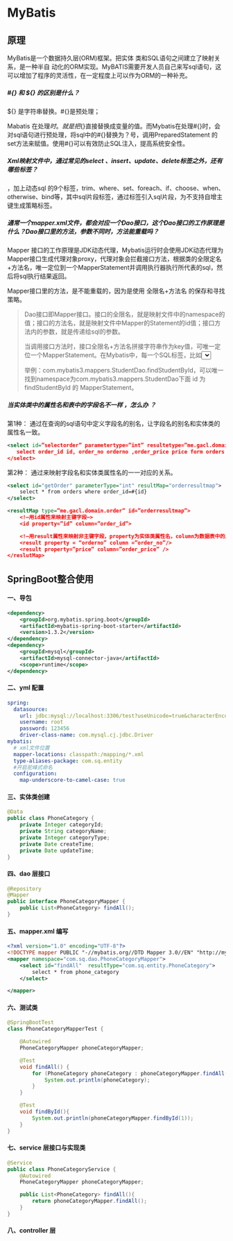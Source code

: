 # MyBatis

## 原理

MyBatis是一个数据持久层(ORM)框架。把实体 类和SQL语句之间建立了映射关系，是一种半自 动化的ORM实现。MyBATIS需要开发人员自己来写sql语句，这可以增加了程序的灵活性，在一定程度上可以作为ORM的一种补充。

##### #{} 和 ${} 的区别是什么？

${} 是字符串替换。#{}是预处理；

Mabatis 在处理${}时。就是把${}直接替换成变量的值。而Mybatis在处理#{}时，会对sql语句进行预处理，将sql中的#{}替换为？号，调用PreparedStatement 的set方法来赋值。使用#{}可以有效防止SQL注入，提高系统安全性。

##### Xml映射文件中，通过常见的select 、insert、update、delete标签之外，还有哪些标签？

<resultMap> <parameterMap> <sql> <include> <selectKey>，加上动态sql 的9个标签，trim、where、set、foreach、if、choose、when、otherwise、bind等，其中sql片段标签，通过<include>标签引入sql片段，<selectKey>为不支持自增主键生成策略标签。

##### 通常一个mapper.xml文件，都会对应一个Dao接口，这个Dao接口的工作原理是什么？Dao接口里的方法，参数不同时，方法能重载吗？

Mapper 接口的工作原理是JDK动态代理，Mybatis运行时会使用JDK动态代理为Mapper接口生成代理对象proxy，代理对象会拦截接口方法，根据类的全限定名+方法名，唯一定位到一个MapperStatement并调用执行器执行所代表的sql，然后将sql执行结果返回。

Mapper接口里的方法，是不能重载的，因为是使用 全限名+方法名 的保存和寻找策略。

> Dao接口即Mapper接口。接口的全限名，就是映射文件中的namespace的值；接口的方法名，就是映射文件中Mapper的Statement的id值；接口方法内的参数，就是传递给sql的参数。
>
> 当调用接口方法时，接口全限名+方法名拼接字符串作为key值，可唯一定位一个MapperStatement。在Mybatis中，每一个SQL标签，比如<select>、<insert>、<update>、<delete>标签，都会被解析为一个MapperStatement对象。
>
> 举例：com.mybatis3.mappers.StudentDao.findStudentById，可以唯一找到namespace为com.mybatis3.mappers.StudentDao下面 id 为 findStudentById 的 MapperStatement。

##### 当实体类中的属性名和表中的字段名不一样 ，怎么办 ？

第1种： 通过在查询的sql语句中定义字段名的别名，让字段名的别名和实体类的属性名一致。

```xml
<select id=”selectorder” parametertype=”int” resultetype=”me.gacl.domain.order”>
   select order_id id, order_no orderno ,order_price price form orders where order_id=#{id};
</select>
```

第2种： 通过<resultMap>来映射字段名和实体类属性名的一一对应的关系。

```xml
<select id="getOrder" parameterType="int" resultMap="orderresultmap">
    select * from orders where order_id=#{id}
</select>

<resultMap type=”me.gacl.domain.order” id=”orderresultmap”>
    <!–用id属性来映射主键字段–>
    <id property=”id” column=”order_id”>

    <!–用result属性来映射非主键字段，property为实体类属性名，column为数据表中的属性–>
    <result property = “orderno” column =”order_no”/>
    <result property=”price” column=”order_price” />
</reslutMap>
```



## SpringBoot整合使用

#### 一、导包

```xml
<dependency>
    <groupId>org.mybatis.spring.boot</groupId>
    <artifactId>mybatis-spring-boot-starter</artifactId>
    <version>1.3.2</version>
</dependency>
<dependency>
    <groupId>mysql</groupId>
    <artifactId>mysql-connector-java</artifactId>
    <scope>runtime</scope>
</dependency>
```

#### 二、yml 配置

```yml
spring:
  datasource:
    url: jdbc:mysql://localhost:3306/test?useUnicode=true&characterEncoding=UTF-8
    username: root
    password: 123456
    driver-class-name: com.mysql.cj.jdbc.Driver
mybatis:
  # xml文件位置
  mapper-locations: classpath:/mapping/*.xml
  type-aliases-package: com.sq.entity
  #开启驼峰式命名
  configuration:
    map-underscore-to-camel-case: true
```

#### 三、实体类创建

```java
@Data
public class PhoneCategory {
    private Integer categoryId;
    private String categoryName;
    private Integer categoryType;
    private Date createTime;
    private Date updateTime;
}
```

#### 四、dao 层接口

```java
@Repository
@Mapper
public interface PhoneCategoryMapper {
    public List<PhoneCategory> findAll();
}

```

#### 五、mapper.xml 编写

```xml
<?xml version="1.0" encoding="UTF-8"?>
<!DOCTYPE mapper PUBLIC "-//mybatis.org//DTD Mapper 3.0//EN" "http://mybatis.org/dtd/mybatis-3-mapper.dtd">
<mapper namespace="com.sq.dao.PhoneCategoryMapper">
    <select id="findAll"  resultType="com.sq.entity.PhoneCategory">
        select * from phone_category
    </select>

</mapper>
```

#### 六、测试类

```java
@SpringBootTest
class PhoneCategoryMapperTest {

    @Autowired
    PhoneCategoryMapper phoneCategoryMapper;

    @Test
    void findAll() {
        for (PhoneCategory phoneCategory : phoneCategoryMapper.findAll()) {
            System.out.println(phoneCategory);
        }
    }

    @Test
    void findById(){
        System.out.println(phoneCategoryMapper.findById(1));
    }
}
```

#### 七、service 层接口与实现类

```java
@Service
public class PhoneCategoryService {
    @Autowired
    PhoneCategoryMapper phoneCategoryMapper;

    public List<PhoneCategory> findAll(){
        return phoneCategoryMapper.findAll();
    }
}
```

#### 八、controller 层

